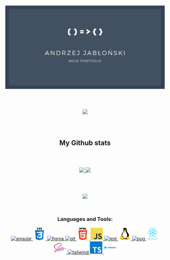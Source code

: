<p>
<a href="https://github.com/Andrzej-Jablonski-project">
  <img align="center" src="https://github.com/Andrzej-Jablonski-project/Andrzej-Jablonski-project.github.io/blob/source/src/assets/img/cover.png" />
</a>
</p>
<br>
<br>
<p align="center">
  <img align="center" src="https://readme-typing-svg.herokuapp.com?center=true&multiline=true&lines=Hi%2C+I'm+Andrzej;A+Front-end+Developer+in+making" />
</p>
<br>
<br>
<h2 align="center">My Github stats</h2>
<br>
<br>
<p align="center">
<a href="https://github.com/Andrzej-Jablonski-project">
  <img width="436" src="https://github-readme-stats.vercel.app/api?username=Andrzej-Jablonski-project&show_icons=true&theme=radical" />
</a>
<a href="https://github.com/Andrzej-Jablonski-project">
  <img width="360" src="https://github-readme-stats.vercel.app/api/top-langs/?username=Andrzej-Jablonski-project&theme=radical&layout=compact&langs_count=6" />
</a>
</p>
<br>
<br>
<p align="center">
<a href="https://git.io/streak-stats">
  <img align="center" src="https://github-readme-streak-stats.herokuapp.com?user=Andrzej-Jablonski-project&theme=radical" />
</a>
</p>
<br>
<h3 align="center">Languages and Tools:</h3>
<p align="center"> <a href="https://angular.io" target="_blank"> <img src="https://angular.io/assets/images/logos/angular/angular.svg" alt="angular" width="40" height="40"/></a><a href="https://developer.mozilla.org/en-US/docs/Web/CSS" target="_blank"> <img src="https://raw.githubusercontent.com/devicons/devicon/master/icons/css3/css3-original-wordmark.svg" alt="css3" width="40" height="40"/> </a> <a href="https://www.figma.com/" target="_blank"> <img src="https://www.vectorlogo.zone/logos/figma/figma-icon.svg" alt="figma" width="40" height="40"/> </a> <a href="https://git-scm.com/" target="_blank"> <img src="https://www.vectorlogo.zone/logos/git-scm/git-scm-icon.svg" alt="git" width="40" height="40"/> </a> <a href="https://www.w3.org/html/" target="_blank"> <img src="https://raw.githubusercontent.com/devicons/devicon/master/icons/html5/html5-original-wordmark.svg" alt="html5" width="40" height="40"/> </a> <a href="https://developer.mozilla.org/en-US/docs/Web/JavaScript" target="_blank"> <img src="https://raw.githubusercontent.com/devicons/devicon/master/icons/javascript/javascript-original.svg" alt="javascript" width="40" height="40"/> </a> <a href="https://jestjs.io" target="_blank"> <img src="https://www.vectorlogo.zone/logos/jestjsio/jestjsio-icon.svg" alt="jest" width="40" height="40"/> </a> <a href="https://www.linux.org/" target="_blank"> <img src="https://raw.githubusercontent.com/devicons/devicon/master/icons/linux/linux-original.svg" alt="linux" width="40" height="40"/> </a> <a href="https://pugjs.org" target="_blank"> <img src="https://cdn.worldvectorlogo.com/logos/pug.svg" alt="pug" width="40" height="40"/> </a> <a href="https://reactjs.org/" target="_blank"> <img src="https://raw.githubusercontent.com/devicons/devicon/master/icons/react/react-original-wordmark.svg" alt="react" width="40" height="40"/> </a> <a href="https://sass-lang.com" target="_blank"> <img src="https://raw.githubusercontent.com/devicons/devicon/master/icons/sass/sass-original.svg" alt="sass" width="40" height="40"/> </a> <a href="https://tailwindcss.com/" target="_blank"> <img src="https://www.vectorlogo.zone/logos/tailwindcss/tailwindcss-icon.svg" alt="tailwind" width="40" height="40"/> </a> <a href="https://www.typescriptlang.org/" target="_blank"> <img src="https://raw.githubusercontent.com/devicons/devicon/master/icons/typescript/typescript-original.svg" alt="typescript" width="40" height="40"/> </a> <a href="https://webpack.js.org" target="_blank"> <img src="https://raw.githubusercontent.com/devicons/devicon/d00d0969292a6569d45b06d3f350f463a0107b0d/icons/webpack/webpack-original-wordmark.svg" alt="webpack" width="40" height="40"/> </a> </p>




<!--
**Andrzej-Jablonski-project/Andrzej-Jablonski-project** is a ✨ _special_ ✨ repository because its `README.md` (this file) appears on your GitHub profile.

Here are some ideas to get you started:

- 🔭 I’m currently working on ...
- 🌱 I’m currently learning ...
- 👯 I’m looking to collaborate on ...
- 🤔 I’m looking for help with ...
- 💬 Ask me about ...
- 📫 How to reach me: ...
- 😄 Pronouns: ...
- ⚡ Fun fact: ...
-->
